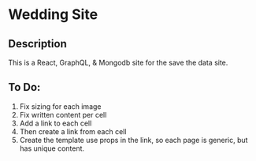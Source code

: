 # Wedding Site

## Description

This is a React, GraphQL, & Mongodb site for the save the data site.

## To Do:
1. Fix sizing for each image
2. Fix written content per cell
3. Add a link to each cell
4. Then create a link from each cell
5. Create the template use props in the link, so each page is generic, but has unique content.

